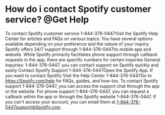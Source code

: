 # How do i contact Spotify customer service? @Get Help
To contact Spotify customer service 1-844-376-0447Visit the Spotify Help Center for articles and FAQs on various topics. You have several options available depending on your preference and the nature of your inquiry. Spotify offers 24/7 support through 1-844-376-0447its mobile app and website. While Spotify primarily facilitates phone support through callback requests in the app, there are specific numbers for certain inquiries General Inquiries: 1-844-376-0447. you can contact support on Spotify quickly and easily Contact Spotify Support 1-844-376-0447Open the Spotify App. If you want to contact Spotify Visit the Help Center 1-844-376-0447Go to https://Spotify.com/help for FAQs, guides, and how-tos. To contact Spotify support 1-844-376-0447, you can access the support chat through the app or the website. For phone support 1-844-376-0447, you can request a callback within the app or through the Spotify website 1-844-376-0447. If you can't access your account, you can email them at 1-844-376-0447support@Spotify.com.
